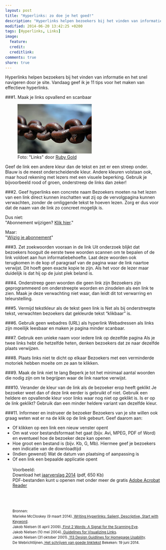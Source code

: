 ```yaml
---
layout: post
title: "Hyperlinks: zo doe je het goed!"
description: "Hyperlinks helpen bezoekers bij het vinden van informatie en het snel navigeren. In deze blog geef ik 11 tips voor het maken van effectieve hyperlinks."
modified: 2014-06-20 13:42:25 +0200
tags: [Hyperlinks, Links]
image:
  feature: 
  credit: 
  creditlink: 
comments: true
share: true
---
```


Hyperlinks helpen bezoekers bij het vinden van informatie en het snel
navigeren door je site. Vandaag geef ik je 11 tips voor het maken van
effectieve hyperlinks.



###1. Maak je links opvallend en scanbaar
<figure class="floatright">
  <img src="/images/link.jpg" alt="Foto van een ketting" >
  <figcaption>Foto: "Links" door <a
  href="http://tinyurl.com/qc2g4f7">Ruby Gold</a></figcaption>
</figure>
Geef de link een andere kleur dan de tekst en zet er een streep onder. 
Blauw is de meest onderscheidende kleur. Andere kleuren volstaan ook,
maar houd rekening met lezers met een visuele beperking. Gebruik je
bijvoorbeeld rood of groen, onderstreep de links dan zeker!

###2. Geef hyperlinks een concrete naam
Bezoekers moeten na het lezen van een link direct kunnen inschatten wat zij op de vervolgpagina kunnen verwachten, zonder de omliggende tekst te hoeven lezen. Zorg er dus voor dat de naam van de link zo concreet mogelijk is.

Dus niet:  
"Abonnement wijzigen? <span style="text-decoration: underline;">Klik hier</span>."

Maar:  
"<span style="text-decoration: underline;">Wijzig je abonnement</span>"

###3. Zet zoekwoorden vooraan in de link
Uit onderzoek blijkt dat bezoekers hooguit de eerste twee woorden scannen om te bepalen of de link voldoet aan hun informatiebehoefte. 
Laat deze woorden ook  terugkomen in de kop of paragraaf van de pagina
waar de link naartoe verwijst. Dit hoeft geen exacte kopie te
zijn. Als het voor de lezer maar duidelijk is dat hij op de juist plek
beland is.

###4. Onderstreep geen woorden die geen link zijn
Bezoekers zijn geprogrammeerd om onderstreepte woorden en zinsdelen als een link te zien. Maak je deze verwachting niet waar, dan leidt dit tot verwarring en teleurstelling.

###5. Vermijd tekstkleur als de tekst geen link is
Net als bij onderstreepte tekst, verwachten bezoekers dat gekleurde
tekst “klikbaar” is.

###6. Gebruik geen webadres (URL) als hyperlink
Webadressen als links zijn moeilijk leesbaar en maken je pagina minder
scanbaar.

###7. Gebruik een unieke naam voor iedere link op dezelfde pagina 
Als je twee links hebt die hetzelfde heten,  denken bezoekers dat ze naar  dezelfde plaats verwijzen.

###8. Plaats links niet te dicht op elkaar
Bezoekers met een verminderde motoriek hebben moeite om ze aan te klikken.

###9. Maak de link niet te lang
Beperk je tot het minimaal aantal woorden die nodig zijn om te
begrijpen waar de link naartoe verwijst.

###10. Verander de kleur van de link als de bezoeker erop heeft geklikt
Je bezoeker weet dan of deze link eerder is gebruikt of niet.
Gebruik een heldere en opvallende kleur voor links waar nog niet op
geklikt is. Is er op de link geklikt? Gebruik dan een minder heldere
variant van dezelfde kleur.

###11. Informeer en instrueer de bezoeker
Bezoekers van je site willen ook graag weten wat er na de klik op de link gebeurt. Geef daarom aan:

<ul>
<li> Of klikken op een link een nieuw venster opent</li>
<li> Om wat voor bestandsformaat  het gaat  (bijv. Avi, MPEG, PDF of Word) en eventueel hoe de bezoeker deze kan openen</li>
<li> Hoe groot een bestand is (bijv. Kb, G, Mb). Hiermee geef je bezoekers een indicatie van de downloadtijd</li>
<li> (Indien gewenst) Wat de datum van plaatsing of aanpassing is</li>
<li> Of een link een bepaalde applicatie opent</li>
<br>
Voorbeeld: <br>
Download het <span style="text-decoration: underline;">jaarverslag
2014</span> (pdf, 650 Kb)<br>
PDF-bestanden kunt u openen met onder meer de gratis <span
style="text-decoration: underline;">Adobe Acrobat Reader</span>


<br><br><br>
<small>Bronnen:<br>
Marieke McCloskey (9 maart 2014).<a href="http://www.nngroup.com/articles/writing-links/"> Writing Hyperlinks: Salient,
Descriptive, Start with Keyword</a>.<br> 
Jakob Nielsen (6 april 2009).<a href="http://www.nngroup.com/articles/first-2-words-a-signal-for-scanning/"> First 2 Words: A Signal for the Scanning
Eye</a>.<br>
Jakob Nielsen (10 mei 2004).<a href="http://www.nngroup.com/articles/guidelines-for-visualizing-links/"> Guidelines for Visualizing Links</a>.<br>
Jakob Nielsen (31 oktober 2001).<a href="http://www.nngroup.com/articles/113-design-guidelines-homepage-usability/"> 113 Design Guidlines for Homepage
Usability</a>.<br>
De Webrichtlijnen.<a
href="http://www.webrichtlijnen.nl/aan-de-slag/het-schrijven-van-goede-linktekst">
Het
schrijven van goede linktekst</a> Bekeken: 19 juni 2014.<br>
</small>
